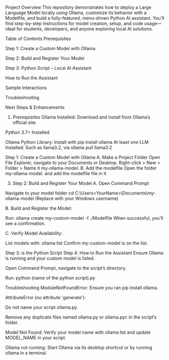 Project Overview
This repository demonstrates how to deploy a Large Language Model locally using Ollama, customize its behavior with a Modelfile, and build a fully-featured, menu-driven Python AI assistant. You’ll find step-by-step instructions for model creation, setup, and code usage—ideal for students, developers, and anyone exploring local AI solutions.

Table of Contents
Prerequisites

Step 1: Create a Custom Model with Ollama

Step 2: Build and Register Your Model

Step 3: Python Script – Local AI Assistant

How to Run the Assistant

Sample Interactions

Troubleshooting

Next Steps & Enhancements

1. Prerequisites
Ollama Installed: Download and install from Ollama’s official site.

Python 3.7+ Installed

Ollama Python Library: Install with
pip install ollama
At least one LLM Installed: Such as llama3.2, via
ollama pull llama3.2


Step 1: Create a Custom Model with Ollama
A. Make a Project Folder
Open File Explorer, navigate to your Documents or Desktop.
Right-click > New > Folder > Name it my-ollama-model.
B. Add the modelfile
Open the folder my-ollama-model.
and add the modelfile file in it 

3. Step 2: Build and Register Your Model
A. Open Command Prompt

Navigate to your model folder
cd C:\Users\<YourName>\Documents\my-ollama-model
(Replace <YourName> with your Windows username)

B. Build and Register the Model:

Run:
ollama create my-custom-model -f ./Modelfile
When successful, you’ll see a confirmation.

C. Verify Model Availability:

List models with:
ollama list
Confirm my-custom-model is on the list.

Step 3:  is the Python Script 
Step 4:
How to Run the Assistant
Ensure Ollama is running and your custom model is listed.

Open Command Prompt, navigate to the script’s directory.

Run:
python (name of the python script).py

Troubleshooting
ModuleNotFoundError: Ensure you ran pip install ollama.

AttributeError (no attribute 'generate'):

Do not name your script ollama.py.

Remove any duplicate files named ollama.py or ollama.pyc in the script’s folder.

Model Not Found: Verify your model name with ollama list and update MODEL_NAME in your script.

Ollama not running: Start Ollama via its desktop shortcut or by running ollama in a terminal.
